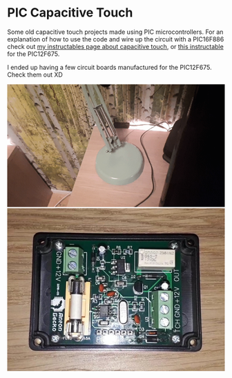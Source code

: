 # PIC Capacitive Touch

Some old capacitive touch projects made using PIC microcontrollers. For an explanation of how to use the code and wire up the circuit with a PIC16F886 check out <a href="https://www.instructables.com/Capacitive-Touch-With-PIC16F886-Microcontroller/" target="_blank">my instructables page about capacitive touch</a>, or <a href="https://www.instructables.com/Capacitive-Touch-With-PIC12F675/" target="_blank">this instructable</a> for the PIC12F675.

I ended up having a few circuit boards manufactured for the PIC12F675. Check them out XD

<img src="demo.gif" width="512" alt="Demonstration">
<img src="circuit_board.jpg" width="512" alt="Circuit Board">
